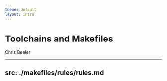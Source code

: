 ```yaml
---
theme: default
layout: intro
---
```


# Toolchains and Makefiles
Chris Beeler

---
src: ./makefiles/rules/rules.md
---
